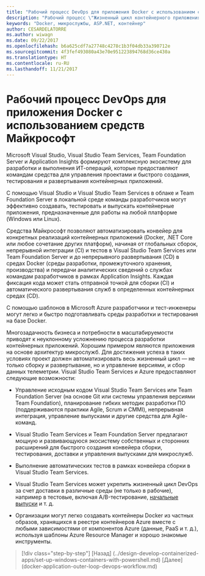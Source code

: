 ```yaml
---
title: "Рабочий процесс DevOps для приложения Docker с использованием средств Майкрософт"
description: "Рабочий процесс \"Жизненный цикл контейнерного приложения Docker на основе платформы и средств Майкрософт\" с использованием средств Майкрософт"
keywords: "Docker, микрослужбы, ASP.NET, контейнер"
author: CESARDELATORRE
ms.author: wiwagn
ms.date: 09/22/2017
ms.openlocfilehash: b6a625cdf7a27748c4278c1b3f04db33a390712e
ms.sourcegitcommit: 4f3fef493080a43e70e951223894768d36ce430a
ms.translationtype: HT
ms.contentlocale: ru-RU
ms.lasthandoff: 11/21/2017
---
```

# <a name="docker-application-devops-workflow-with-microsoft-tools"></a>Рабочий процесс DevOps для приложения Docker с использованием средств Майкрософт

Microsoft Visual Studio, Visual Studio Team Services, Team Foundation Server и Application Insights формируют комплексную экосистему для разработки и выполнения ИТ-операций, которые предоставляют командам средства для управления проектами и быстрого создания, тестирования и развертывания контейнерных приложений.

С помощью Visual Studio и Visual Studio Team Services в облаке и Team Foundation Server в локальной среде команды разработчиков могут эффективно создавать, тестировать и выпускать контейнерные приложения, предназначенные для работы на любой платформе (Windows или Linux).

Средства Майкрософт позволяют автоматизировать конвейер для конкретных реализаций контейнерных приложений (Docker, .NET Core или любое сочетание других платформ), начиная от глобальных сборок, непрерывной интеграции (CI) и тестов в Visual Studio Team Services или Team Foundation Server и до непрерывного развертывания (CD) в средах Docker (среды разработки, промежуточного хранения, производства) и передачи аналитических сведений о службах командам разработчиков в рамках Application Insights. Каждая фиксация кода может стать отправной точкой для сборки (CI) и автоматического развертывания служб в определенных контейнерных средах (CD).

С помощью шаблонов в Microsoft Azure разработчики и тест-инженеры могут легко и быстро подготавливать среды разработки и тестирования на базе Docker.

Многозадачность бизнеса и потребности в масштабируемости приводят к неуклонному усложнению процесса разработки контейнерных приложений. Хорошим примером являются приложения на основе архитектур микрослужб. Для достижения успеха в таких условиях проект должен автоматизировать весь жизненный цикл — не только сборку и развертывание, но и управление версиями, и сбор данных телеметрии. Visual Studio Team Services и Azure предоставляют следующие возможности:

-   Управление исходным кодом Visual Studio Team Services или Team Foundation Server (на основе Git или системы управления версиями Team Foundation), планирование гибких методик разработки ПО (поддерживаются практики Agile, Scrum и CMMI), непрерывная интеграция, управление выпусками и другие средства для Agile-команд.

-   Visual Studio Team Services и Team Foundation Server предлагают мощную и развивающуюся экосистему собственных и сторонних расширений для быстрого создания конвейера сборки, тестирования, доставки и управления выпусками для микрослужб.

-   Выполнение автоматических тестов в рамках конвейера сборки в Visual Studio Team Services.

-   Visual Studio Team Services может укрепить жизненный цикл DevOps за счет доставки в различные среды (не только в рабочие), например в тестовые, включая A/B-тестирование, [начальные выпуски](http://martinfowler.com/bliki/CanaryRelease.html) и т. д.

-   Организации могут легко создавать контейнеры Docker из частных образов, хранящихся в реестре контейнеров Azure вместе с любыми зависимостями от компонентов Azure (данные, PaaS и т. д.), используя шаблоны Azure Resource Manager и хорошо знакомые инструменты.


>[!div class="step-by-step"]
[Назад] (../design-develop-containerized-apps/set-up-windows-containers-with-powershell.md) [Далее] (docker-application-outer-loop-devops-workflow.md)

